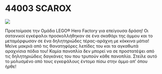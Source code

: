 # 44003 SCAROX

![](https://www.lego.com/cdn/product-assets/product.img.pri/44003_prod.jpg)

Προετοίμασε την Ομάδα LEGO® Hero Factory για επείγουσα δράση! Οι σατανικοί εγκέφαλοι προσκολλήθηκαν σε ένα σκαθάρι της άμμου και το μεταμόρφωσαν σε ένα δηλητηριώδες τέρας-αράχνη με κόκκινα μάτια! Μείνε μακριά από τις θανατηφόρες λεπίδες του και τα αγκαθωτά αραχνίσια πόδια του! Καμία πανοπλία δεν μπορεί να σε προστατέψει από τις δηλητηριώδεις δαγκάνες του που τρυπούν κάθε πανοπλία. Στείλε αυτό το μολυσμένο από τους εγκεφάλους έντομο πίσω στην άμμο απ’ όπου ήρθε!